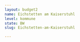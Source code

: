 ```yaml
---
layout: budget2
name: Eichstetten am Kaiserstuhl
level: kommune
state: BW
slug: Eichstetten-am-Kaiserstuhl

---
```



